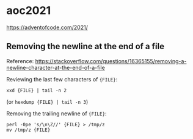 # aoc2021

https://adventofcode.com/2021/

## Removing the newline at the end of a file

Reference: https://stackoverflow.com/questions/16365155/removing-a-newline-character-at-the-end-of-a-file

Reviewing the last few characters of `{FILE}`:
```
xxd {FILE} | tail -n 2
```

(or `hexdump {FILE} | tail -n 3`)

Removing the trailing newline of `{FILE}`:
```
perl -0pe 's/\n\Z//' {FILE} > /tmp/z
mv /tmp/z {FILE}
```
